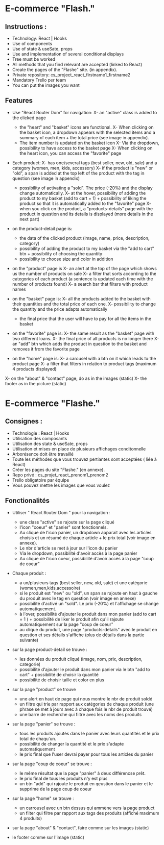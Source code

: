 # E-commerce "Flash."

## Instructions :
- Technology: React | Hooks
- Use of components
- Use of state & useSate, props
- Use and implementation of several conditional displays
- Tree must be worked
- All methods that you find relevant are accepted (linked to React)
- Create the pages of the "Flashe" site. (in appendix).
- Private repository: cs_project_react_firstname1_firstname2
- Mandatory Trello per team
- You can put the images you want
 

## Features
- Use "React Router Dom" for navigation:
    X- an "active" class is added to the clicked page
    - the "heart" and "basket" icons are functional.
    X- When clicking on the basket icon, a dropdown appears with the selected items and a summary of each item + the total price (see image in appendix).
    - The item number is updated on the basket icon
    X- Via the dropdown, possibility to have access to the basket page
    X- When clicking on the heart icon, you can access the "favorite" page

- Each product:
    X- has one/several tags (best seller, new, old, sale) and a category (women, men, kids, accessory)
    X- if the product is "new" or "old", a span is added at the top left of the product with the tag in question (see image in appendix)
    - possibility of activating a "sold". The price (-20%) and the display change automatically.
    X- at the hover, possibility of adding the product to my basket (add to cart = 1) + possibility of liking the product so that it is automatically added to the "favorite" page
    X- when you click on the product, a "products-details" page with the product in question and its details is displayed (more details in the next part)

- on the product-detail page is:
    - the data of the clicked product (image, name, price, description, category)
    - possibility of adding the product to my basket via the "add to cart" btn + possibility of choosing the quantity
    - possibility to choose size and color in addition

- on the "product" page is
    X- an alert at the top of the page which shows us the number of products on sale
    X- a filter that sorts according to the categories of each product (a sentence is updated each time with the number of products found)
    X- a search bar that filters with product names

- on the "basket" page is:
    X- all the products added to the basket with their quantities and the total price of each one.
    X- possibility to change the quantity and the price adapts automatically
    - the final price that the user will have to pay for all the items in the basket

- on the "favorite" page is:
    X- the same result as the "basket" page with two different loans.
    X- the final price of all products is no longer there
    X- an "add" btn which adds the product in question to the basket and removes it from the favorite page

- on the "home" page is:
    X- a carousel with a btn on it which leads to the product page
    X- a filter that filters in relation to product tags (maximum 4 products displayed)

X- on the "about" & "contact" page, do as in the images (static)
X- the footer as in the picture (static)




# E-commerce "Flashe." 

## Consignes : 
- Technologie : React | Hooks 
- Utilisation des composants
- Utilisation des state & useSate, props
- Utilisation et mises en place de plusieurs affichages conditonnelle 
- Arborésence doit être travaillé 
- Toute les méthodes que vous trouvez pertiantes sont acceptées ( liée à React)
- Créer les pages du site "Flashe." (en annexe).
- Repo privé : cs_projet_react_prenom1_prenom2
- Trello obligatoire par équipe
- Vous pouvez mettre les images que vous voulez
 

## Fonctionalités 
- Utiliser " React Router Dom " pour la navigation : 
    - une class "active" se rajoute sur la page cliqué
    - l'icon "coeur" et "panier" sont fonctionnels. 
    - Au clique de l'icon panier, un dropdown apparait avec les articles choisis et un résumé de chaque article + le prix total (voir image en annexe). 
    - Le nbr d'article se met à jour sur l'icon du panier 
    - Via le dropdown, possibilité d'avoir accès à la page panier
    - Au clique de l'icon coeur, possibilité d'avoir accès à la page "coup de coeur"

- Chaque produit : 
    - a un/plusieurs tags (best seller, new, old, sale) et une catégorie (women,men,kids,accessoire)
    - si le produit est "new" ou "old", un span se rajoute en haut à gauche du produit avec le tag en question (voir image en annexe)
    - possibilité d'activé un "sold". Le prix (-20%) et l'affichage se change automatiquement. 
    - à l'over, possibilité d'ajouter le produit dans mon panier (add to cart = 1 ) + possibilité de liker le produit afin qu'il rajoute automatiquement  sur la page "coup de coeur" 
    - au clique du produit, une page "products-details" avec le produit en question et ses détails s'affiche (plus de détails dans la partie suivante)

- sur la page product-detail se trouve : 
    - les données du produit cliqué (image, nom, prix, description, categorie)
    - possibilité d'ajouter le produit dans mon panier via le btn  "add to cart" + possibilité de choisir la quantité
    - possibilité de choisir taille et color en plus

- sur la page "product" se trouve
    - une alert en haut de page qui nous montre le nbr de produit soldé
    - un filtre qui trie par rapport aux catégories de chaque produit (une phrase se met à jours avec à chaque fois le nbr de produit trouvé)
    - une barre de recherche qui filtre avec les noms des produits

- sur la page "panier" se trouve : 
    - tous les produits ajoutés dans le panier avec leurs quantités et le prix total de chaqu'un. 
    - possibilité de changer la quantité et le prix s'adapte automatiquement 
    - le prix final que l'user devrai payer pour tous les articles du panier

- sur la page "coup de coeur" se trouve : 
    - le même résultat que la page "panier" à deux différencse prêt. 
    - le prix final de tous les produits n'y est plus
    - un btn "add" qui rajoute le produit en qeustion dans le panier et le supprime de la page coup de coeur

- sur la page "home" se trouve : 
    - un carrousel avec un btn dessus qui ammène vers la page product
    - un filter qui filtre par rapport aux tags des produits (affiché maximum 4 produits)

- sur la page "about" & "contact", faire comme sur les images (static)
- le footer comme sur l'image (static)